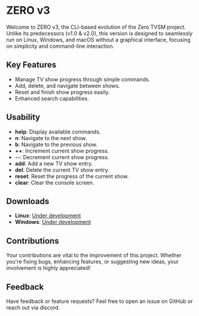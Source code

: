 # ZERO v3

Welcome to ZERO v3, the CLI-based evolution of the Zero TVSM project. Unlike its predecessors (v1.0 & v2.0), this version is designed to seamlessly run on Linux, Windows, and macOS without a graphical interface, focusing on simplicity and command-line interaction.

## Key Features
- Manage TV show progress through simple commands.
- Add, delete, and navigate between shows.
- Reset and finish show progress easily.
- Enhanced search capabilities.

## Usability
- **help**: Display available commands.
- **n**: Navigate to the next show.
- **b**: Navigate to the previous show.
- **++**: Increment current show progress.
- **--**: Decrement current show progress.
- **add**: Add a new TV show entry.
- **del**: Delete the current TV show entry.
- **reset**: Reset the progress of the current show.
- **clear**: Clear the console screen.

## Downloads
- **Linux**: [Under development]()
- **Windows**: [Under development]()

## Contributions
Your contributions are vital to the improvement of this project. Whether you're fixing bugs, enhancing features, or suggesting new ideas, your involvement is highly appreciated!

## Feedback
Have feedback or feature requests? Feel free to open an issue on GitHub or reach out via discord.
